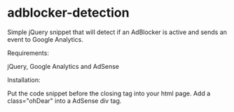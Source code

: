 # adblocker-detection

Simple jQuery snippet that will detect if an AdBlocker is active and sends an event to Google Analytics.

Requirements:

jQuery, Google Analytics and AdSense

Installation:

Put the code snippet before the closing </body> tag into your html page.
Add a class="ohDear" into a AdSense div tag.
